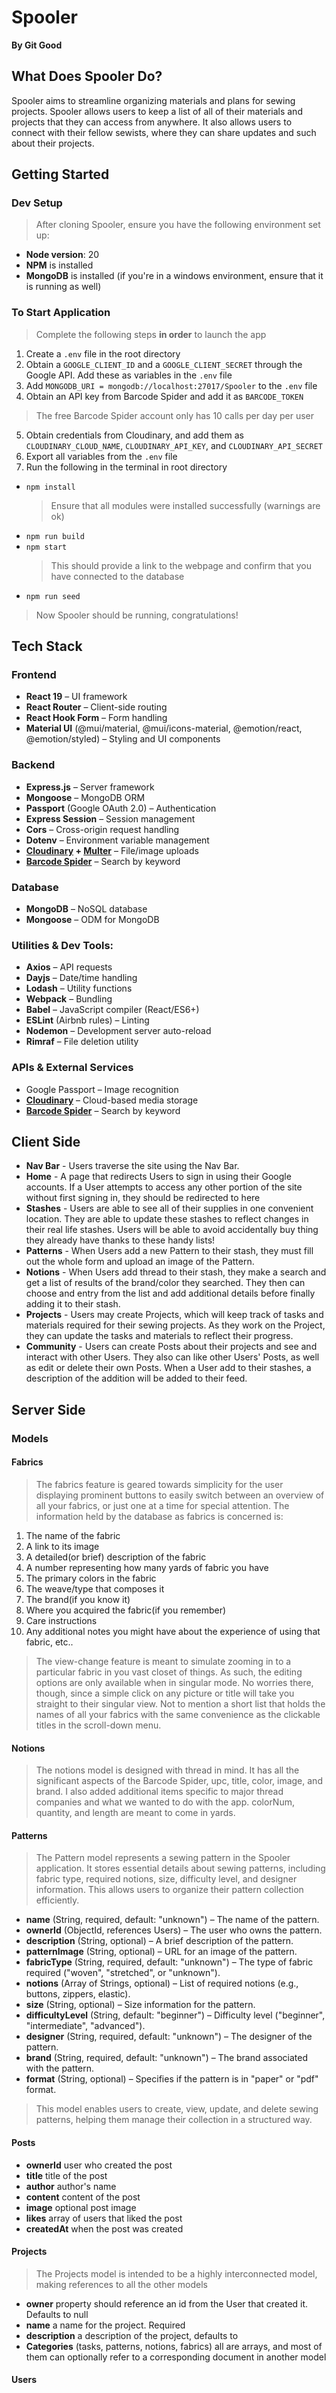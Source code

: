# Spooler
**By Git Good**

## What Does Spooler Do?

Spooler aims to streamline organizing materials and plans for sewing projects. Spooler allows users to keep a list of all of their materials and projects that they can access from anywhere. It also allows users to connect with their fellow sewists, where they can share updates and such about their projects.

## Getting Started
### Dev Setup
> After cloning Spooler, ensure you have the following environment set up:
- **Node version**: 20
- **NPM** is installed
- **MongoDB** is installed (if you're in a windows environment, ensure that it is running as well)
### To Start Application
> Complete the following steps **in order** to launch the app
1. Create a `.env` file in the root directory
2. Obtain a `GOOGLE_CLIENT_ID` and a `GOOGLE_CLIENT_SECRET` through the Google API. Add these as variables in the `.env` file
3. Add `MONGODB_URI = mongodb://localhost:27017/Spooler` to the `.env` file
4. Obtain an API key from Barcode Spider and add it as `BARCODE_TOKEN`
>The free Barcode Spider account only has 10 calls per day per user
5. Obtain credentials from Cloudinary, and add them as `CLOUDINARY_CLOUD_NAME`, `CLOUDINARY_API_KEY`, and `CLOUDINARY_API_SECRET`
6. Export all variables from the `.env` file
7. Run the following in the terminal in root directory
- `npm install`
  > Ensure that all modules were installed successfully (warnings are ok)
- `npm run build`
- `npm start`
  > This should provide a link to the webpage and confirm that you have connected to the database
- `npm run seed`
> Now Spooler should be running, congratulations!



## Tech Stack
### Frontend
- **React 19** – UI framework
- **React Router** – Client-side routing
- **React Hook Form** – Form handling
- **Material UI** (@mui/material, @mui/icons-material, @emotion/react, @emotion/styled) – Styling and UI components
### Backend
- **Express.js** – Server framework
- **Mongoose** – MongoDB ORM
- **Passport** (Google OAuth 2.0) – Authentication
- **Express Session** – Session management
- **Cors** – Cross-origin request handling
- **Dotenv** – Environment variable management
- **[Cloudinary](https://cloudinary.com/documentation) + [Multer](https://www.npmjs.com/package/multer)** – File/image uploads
- **[Barcode Spider](https://devapi.barcodespider.com/documentation)** – Search by keyword
### Database
- **MongoDB** – NoSQL database
- **Mongoose** – ODM for MongoDB
### Utilities & Dev Tools:
- **Axios** – API requests
- **Dayjs** – Date/time handling
- **Lodash** – Utility functions
- **Webpack** – Bundling
- **Babel** – JavaScript compiler (React/ES6+)
- **ESLint** (Airbnb rules) – Linting
- **Nodemon** – Development server auto-reload
- **Rimraf** – File deletion utility
### APIs & External Services
- Google Passport – Image recognition
- **[Cloudinary](https://cloudinary.com/documentation)** – Cloud-based media storage
- **[Barcode Spider](https://devapi.barcodespider.com/documentation)** – Search by keyword

## Client Side
- **Nav Bar** - Users traverse the site using the Nav Bar. 
- **Home** - A page that redirects Users to sign in using their Google accounts. If a User attempts to access any other portion of the site without first signing in, they should be redirected to here
- **Stashes** - Users are able to see all of their supplies in one convenient location. They are able to update these stashes to reflect changes in their real life stashes. Users will be able to avoid accidentally buy thing they already have thanks to these handy lists!
- **Patterns** - When Users add a new Pattern to their stash, they must fill out the whole form and upload an image of the Pattern.
- **Notions** - When Users add thread to their stash, they make a search and get a list of results of the brand/color they searched. They then can choose and entry from the list and add additional details before finally adding it to their stash.
- **Projects** - Users may create Projects, which will keep track of tasks and materials required for their sewing projects. As they work on the Project, they can update the tasks and materials to reflect their progress.
- **Community** - Users can create Posts about their projects and see and interact with other Users. They also can like other Users' Posts, as well as edit or delete their own Posts. When a User add to their stashes, a description of the addition will be added to their feed.

## Server Side

### Models
#### **Fabrics** 
>The fabrics feature is geared towards simplicity for the user displaying prominent buttons to easily switch between an overview of all your fabrics, or just one at a time for special attention. The information held by the database as fabrics is concerned is:
1. The name of the fabric
2. A link to its image
3. A detailed(or brief) description of the fabric
4. A number representing how many yards of fabric you have
5. The primary colors in the fabric
6. The weave/type that composes it
7. The brand(if you know it)
8. Where you acquired the fabric(if you remember)
9. Care instructions
10. Any additional notes you might have about the experience of using that fabric, etc..
>The view-change feature is meant to simulate zooming in to a particular fabric in you vast closet of things. As such, the editing options are only available when in singular mode. No worries there, though, since a simple click on any picture or title will take you straight to their singular view. Not to mention a short list that holds the names of all your fabrics with the same convenience as the clickable titles in the scroll-down menu.
#### **Notions** 
> The notions model is designed with thread in mind. It has all the significant aspects of the Barcode Spider, upc, title, color, image, and brand. I also added additional items specific to major thread companies and what we wanted to do with the app. colorNum,  quantity, and length are meant to come in yards.

#### **Patterns** 
>The Pattern model represents a sewing pattern in the Spooler application. It stores essential details about sewing patterns, including fabric type, required notions, size, difficulty level, and designer information. This allows users to organize their pattern collection efficiently.
 - **name** (String, required, default: "unknown") – The name of the pattern.
- **ownerId** (ObjectId, references Users) – The user who owns the pattern.
 - **description** (String, optional) – A brief description of the pattern.
 - **patternImage** (String, optional) – URL for an image of the pattern.
 - **fabricType** (String, required, default: "unknown") – The type of fabric required ("woven", "stretched", or "unknown").
 - **notions** (Array of Strings, optional) – List of required notions (e.g., buttons, zippers, elastic).
 - **size** (String, optional) – Size information for the pattern.
 - **difficultyLevel** (String, default: "beginner") – Difficulty level ("beginner", "intermediate", "advanced").
 - **designer** (String, required, default: "unknown") – The designer of the pattern.
 - **brand** (String, required, default: "unknown") – The brand associated with the pattern.
 - **format** (String, optional) – Specifies if the pattern is in "paper" or "pdf" format.
>This model enables users to create, view, update, and delete sewing patterns, helping them manage their collection in a structured way.

#### **Posts** 
 - **ownerId** user who created the post
 - **title** title of the post
 - **author** author's name
 - **content** content of the post
 - **image** optional post image
 - **likes** array of users that liked the post
 - **createdAt** when the post was created

#### **Projects** 
>The Projects model is intended to be a highly interconnected model, making references to all the other models
 - **owner** property should reference an id from the User that created it. Defaults to null
 - **name** a name for the project. Required 
 - **description** a description of the project, defaults to
 - **Categories** (tasks, patterns, notions, fabrics) all are arrays, and most of them can optionally refer to a corresponding document in another model
#### **Users** 
